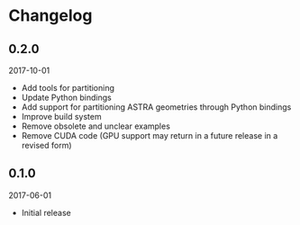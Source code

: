 # Changelog

## 0.2.0

2017-10-01

- Add tools for partitioning
- Update Python bindings
- Add support for partitioning ASTRA geometries through Python bindings
- Improve build system
- Remove obsolete and unclear examples
- Remove CUDA code (GPU support may return in a future release in a revised form)

## 0.1.0

2017-06-01

- Initial release
